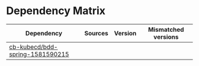# Dependency Matrix

Dependency | Sources | Version | Mismatched versions
---------- | ------- | ------- | -------------------
[cb-kubecd/bdd-spring-1581590215](https://github.com/cb-kubecd/bdd-spring-1581590215.git) |  | []() | 
